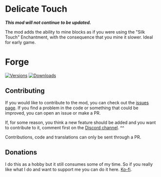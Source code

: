 # Delicate Touch

***This mod will not continue to be updated.***

The mod adds the ability to mine blocks as if you were using the "Silk Touch" Enchantment, with the consequence that you mine it slower. Ideal for early game.

# Forge

[![Versions](https://cf.way2muchnoise.eu/versions/561083.svg)](https://www.curseforge.com/minecraft/mc-mods/delicate-touch) [![Downloads](http://cf.way2muchnoise.eu/full_561083_downloads.svg)](https://www.curseforge.com/minecraft/mc-mods/delicate-touch)

## Contributing

If you would like to contribute to the mod, you can check out the [issues page](https://github.com/Cozary/Delicate_Touch/issues). If you find a problem in the code or something that could be improved, you can open an issue or make a PR.

If, for some reason, you think a new feature should be added and you want to contribute to it, comment first on the [Discord channel](https://discord.com/invite/eGWSpyDyty). ^^

Contributions, code and translations can only be sent through a PR.

## Donations

I do this as a hobby but it still consumes some of my time. So if you really like what I do and want to support me you can do it here. [Ko-fi](https://ko-fi.com/cozary).
